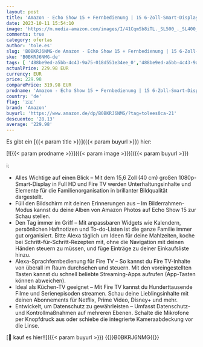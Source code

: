 ```yaml
---
layout: post
title: 'Amazon - Echo Show 15 + Fernbedienung | 15 6-Zoll-Smart-Display in Full HD  Alexa und Fire TV integriert'
date: 2023-10-11 15:54:10
image: 'https://m.media-amazon.com/images/I/41CqmSb8iTL._SL500_._SL400_.jpg'
comments: true
category: ofertas
author: 'tole.es'
slug: 'B0BKRJ6NMG-de Amazon - Echo Show 15 + Fernbedienung | 15 6-Zoll-Smart-...'
sku: 'B0BKRJ6NMG-de'
tags: [ '488be9ed-a5bb-4c43-9a75-018d551e34ee_0','488be9ed-a5bb-4c43-9a75-018d551e34ee_5401','Amazon-Geräte','Amazon-Geräte & Zubehör','Arborist Merchandising Root','Echo Show 15+Remote','Echo Smart Speaker & Displays','Echo-Smart-Speaker- & -Displaypakete','Elektronik & Foto','Geräte-Pakete','Hifi & Audio','Hifi-Lautsprecher','Self Service','Smart Displays','Special Features Stores','amazon','🇩🇪', ]
actualPrice: 229.98 EUR
currency: EUR
price: 229.98
comparePrice: 319.98 EUR
prodname: 'Amazon - Echo Show 15 + Fernbedienung | 15 6-Zoll-Smart-Display in Full HD  Alexa und Fire TV integriert'
country: 'de'
flag: '🇩🇪'
brand: 'Amazon'
buyurl: 'https://www.amazon.de/dp/B0BKRJ6NMG/?tag=tolees0ca-21'
descuento: '28.13'
average: '229.98'
---
```


Es gibt ein [{{< param title >}}]({{< param buyurl >}}) hier:

[![{{< param prodname >}}]({{< param image >}})]({{< param buyurl >}})

ℹ️:

- Alles Wichtige auf einen Blick – Mit dem 15,6 Zoll (40 cm) großen 1080p-Smart-Display in Full HD und Fire TV werden Unterhaltungsinhalte und Elemente für die Familienorganisation in brillanter Bildqualität dargestellt.
- Füll den Bildschirm mit deinen Erinnerungen aus – Im Bilderrahmen-Modus kannst du deine Alben von Amazon Photos auf Echo Show 15 zur Schau stellen.
- Den Tag immer im Griff – Mit anpassbaren Widgets wie Kalendern, persönlichen Haftnotizen und To-do-Listen ist die ganze Familie immer gut organisiert. Bitte Alexa täglich um Ideen für deine Mahlzeiten, koche bei Schritt-für-Schritt-Rezepten mit, ohne die Navigation mit deinen Händen steuern zu müssen, und füge Einträge zu deiner Einkaufsliste hinzu.
- Alexa-Sprachfernbedienung für Fire TV – So kannst du Fire TV-Inhalte von überall im Raum durchsehen und steuern. Mit den voreingestellten Tasten kannst du schnell beliebte Streaming-Apps aufrufen (App-Tasten können abweichen).
- Ideal als Küchen-TV geeignet – Mit Fire TV kannst du Hunderttausende Filme und Serienepisoden streamen. Schau deine Lieblingsinhalte mit deinen Abonnements für Netflix, Prime Video, Disney+ und mehr.
- Entwickelt, um Datenschutz zu gewährleisten – Umfasst Datenschutz- und Kontrollmaßnahmen auf mehreren Ebenen. Schalte die Mikrofone per Knopfdruck aus oder schiebe die integrierte Kameraabdeckung vor die Linse.

[🛒 kauf es hier!!]({{< param buyurl >}})
{{<world>}}B0BKRJ6NMG{{</world>}}
